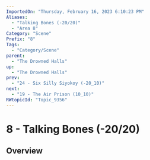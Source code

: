 ```yaml
---
ImportedOn: "Thursday, February 16, 2023 6:10:23 PM"
Aliases:
  - "Talking Bones (-20/20)"
  - "Area 8"
Category: "Scene"
Prefix: "8"
Tags:
  - "Category/Scene"
parent:
  - "The Drowned Halls"
up:
  - "The Drowned Halls"
prev:
  - "24 - Six Silly Siyokoy (-20_10)"
next:
  - "19 - The Air Prison (10_10)"
RWtopicId: "Topic_9356"
---
```

# 8 - Talking Bones (-20/20)
## Overview
